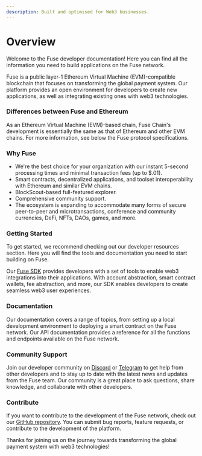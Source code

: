 ```yaml
---
description: Built and optimised for Web3 businesses.
---
```


# Overview

Welcome to the Fuse developer documentation! Here you can find all the information you need to build applications on the Fuse network.

Fuse is a public layer-1 Ethereum Virtual Machine (EVM)-compatible blockchain that focuses on transforming the global payment system. Our platform provides an open environment for developers to create new applications, as well as integrating existing ones with web3 technologies.

### Differences between Fuse and Ethereum <a href="#differences-between-gnosis-and-ethereum" id="differences-between-gnosis-and-ethereum"></a>

As an Ethereum Virtual Machine (EVM)-based chain, Fuse Chain's development is essentially the same as that of Ethereum and other EVM chains. For more information, see below the Fuse protocol specifications.

### Why Fuse

* We're the best choice for your organization with our instant 5-second processing times and minimal transaction fees (up to $.01).&#x20;
* Smart contracts, decentralized applications, and toolset interoperability with Ethereum and similar EVM chains.&#x20;
* BlockScout-based full-featured explorer.&#x20;
* Comprehensive community support.&#x20;
* The ecosystem is expanding to accommodate many forms of secure peer-to-peer and microtransactions, conference and community currencies, DeFi, NFTs, DAOs, games, and more.

### Getting Started

To get started, we recommend checking out our developer resources section. Here you will find the tools and documentation you need to start building on Fuse.

Our [Fuse SDK](fuse-sdk/) provides developers with a set of tools to enable web3 integrations into their applications. With account abstraction, smart contract wallets, fee abstraction, and more, our SDK enables developers to create seamless web3 user experiences.

### Documentation

Our documentation covers a range of topics, from setting up a local development environment to deploying a smart contract on the Fuse network. Our API documentation provides a reference for all the functions and endpoints available on the Fuse network.

### Community Support

Join our developer community on [Discord](https://discord.gg/ZxN8Zbrk) or [Telegram](https://t.me/fuseio/163566) to get help from other developers and to stay up to date with the latest news and updates from the Fuse team. Our community is a great place to ask questions, share knowledge, and collaborate with other developers.

### Contribute

If you want to contribute to the development of the Fuse network, check out our [GitHub repository](https://github.com/fuseio). You can submit bug reports, feature requests, or contribute to the development of the platform.

Thanks for joining us on the journey towards transforming the global payment system with web3 technologies!

###

